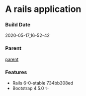 
# A rails application

### Build Date
2020-05-17_16-52-42

### Parent
[parent](https://github.com/la-ruby/ppa-sliar-etaerc/blob/master/create-rails-app)

### Features

+ Rails 6-0-stable 734bb308ed
+ Bootstrap 4.5.0 :sparkles:


